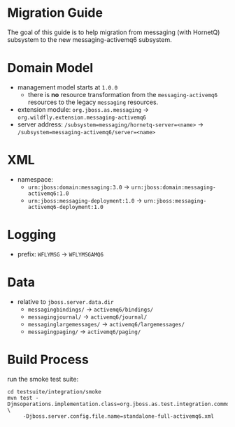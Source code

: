 # Migration Guide

The goal of this guide is to help migration from messaging (with HornetQ) subsystem to the new messaging-activemq6 subsystem.

# Domain Model

* management model starts at `1.0.0`
  * there is __no__ resource transformation from the `messaging-activemq6` resources to the legacy `messaging` resources.
* extension module: `org.jboss.as.messaging` -> `org.wildfly.extension.messaging-activemq6`
* server address: `/subsystem=messaging/hornetq-server=<name>` -> `/subsystem=messaging-activemq6/server=<name>`

# XML

* namespace:
  * `urn:jboss:domain:messaging:3.0` -> `urn:jboss:domain:messaging-activemq6:1.0`
  * `urn:jboss:messaging-deployment:1.0` -> `urn:jboss:messaging-activemq6-deployment:1.0`

# Logging

* prefix: `WFLYMSG` -> `WFLYMSGAMQ6`

# Data

* relative to `jboss.server.data.dir`
  * `messagingbindings/` -> `activemq6/bindings/`
  * `messagingjournal/` -> `activemq6/journal/`
  * `messaginglargemessages/` -> `activemq6/largemessages/`
  * `messagingpaging/` -> `activemq6/paging/`

# Build Process

run the smoke test suite:

    cd testsuite/integration/smoke
    mvn test -Djmsoperations.implementation.class=org.jboss.as.test.integration.common.jms.DefaultActiveMQ6ProviderJMSOperations \
         -Djboss.server.config.file.name=standalone-full-activemq6.xml